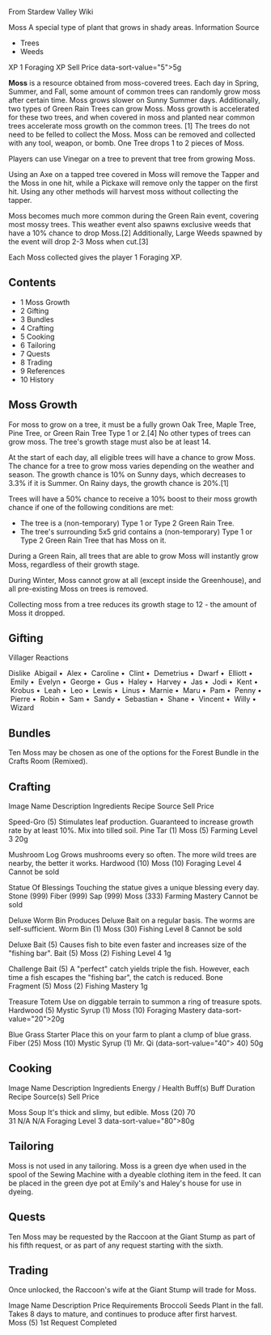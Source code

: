 From Stardew Valley Wiki

Moss A special type of plant that grows in shady areas. Information Source

- Trees
- Weeds

XP 1 Foraging XP Sell Price data-sort-value="5"&gt;5g

**Moss** is a resource obtained from moss-covered trees. Each day in Spring, Summer, and Fall, some amount of common trees can randomly grow moss after certain time. Moss grows slower on Sunny Summer days. Additionally, two types of Green Rain Trees can grow Moss. Moss growth is accelerated for these two trees, and when covered in moss and planted near common trees accelerate moss growth on the common trees. \[1] The trees do not need to be felled to collect the Moss. Moss can be removed and collected with any tool, weapon, or bomb. One Tree drops 1 to 2 pieces of Moss.

Players can use Vinegar on a tree to prevent that tree from growing Moss.

Using an Axe on a tapped tree covered in Moss will remove the Tapper and the Moss in one hit, while a Pickaxe will remove only the tapper on the first hit. Using any other methods will harvest moss without collecting the tapper.

Moss becomes much more common during the Green Rain event, covering most mossy trees. This weather event also spawns exclusive weeds that have a 10% chance to drop Moss.\[2] Additionally, Large Weeds spawned by the event will drop 2-3 Moss when cut.\[3]

Each Moss collected gives the player 1 Foraging XP.

## Contents

- 1 Moss Growth
- 2 Gifting
- 3 Bundles
- 4 Crafting
- 5 Cooking
- 6 Tailoring
- 7 Quests
- 8 Trading
- 9 References
- 10 History

## Moss Growth

For moss to grow on a tree, it must be a fully grown Oak Tree, Maple Tree, Pine Tree, or Green Rain Tree Type 1 or 2.\[4] No other types of trees can grow moss. The tree's growth stage must also be at least 14.

At the start of each day, all eligible trees will have a chance to grow Moss. The chance for a tree to grow moss varies depending on the weather and season. The growth chance is 10% on Sunny days, which decreases to 3.3% if it is Summer. On Rainy days, the growth chance is 20%.\[1]

Trees will have a 50% chance to receive a 10% boost to their moss growth chance if one of the following conditions are met:

- The tree is a (non-temporary) Type 1 or Type 2 Green Rain Tree.
- The tree's surrounding 5x5 grid contains a (non-temporary) Type 1 or Type 2 Green Rain Tree that has Moss on it.

During a Green Rain, all trees that are able to grow Moss will instantly grow Moss, regardless of their growth stage.

During Winter, Moss cannot grow at all (except inside the Greenhouse), and all pre-existing Moss on trees is removed.

Collecting moss from a tree reduces its growth stage to 12 - the amount of Moss it dropped.

## Gifting

Villager Reactions

Dislike  Abigail •  Alex •  Caroline •  Clint •  Demetrius •  Dwarf •  Elliott •  Emily •  Evelyn •  George •  Gus •  Haley •  Harvey •  Jas •  Jodi •  Kent •  Krobus •  Leah •  Leo •  Lewis •  Linus •  Marnie •  Maru •  Pam •  Penny •  Pierre •  Robin •  Sam •  Sandy •  Sebastian •  Shane •  Vincent •  Willy •  Wizard

## Bundles

Ten Moss may be chosen as one of the options for the Forest Bundle in the Crafts Room (Remixed).

## Crafting

Image Name Description Ingredients Recipe Source Sell Price

Speed-Gro (5) Stimulates leaf production. Guaranteed to increase growth rate by at least 10%. Mix into tilled soil. Pine Tar (1) Moss (5) Farming Level 3 20g

Mushroom Log Grows mushrooms every so often. The more wild trees are nearby, the better it works. Hardwood (10) Moss (10) Foraging Level 4 Cannot be sold

Statue Of Blessings Touching the statue gives a unique blessing every day. Stone (999) Fiber (999) Sap (999) Moss (333) Farming Mastery Cannot be sold

Deluxe Worm Bin Produces Deluxe Bait on a regular basis. The worms are self-sufficient. Worm Bin (1) Moss (30) Fishing Level 8 Cannot be sold

Deluxe Bait (5) Causes fish to bite even faster and increases size of the "fishing bar". Bait (5) Moss (2) Fishing Level 4 1g

Challenge Bait (5) A "perfect" catch yields triple the fish. However, each time a fish escapes the "fishing bar", the catch is reduced. Bone Fragment (5) Moss (2) Fishing Mastery 1g

Treasure Totem Use on diggable terrain to summon a ring of treasure spots. Hardwood (5) Mystic Syrup (1) Moss (10) Foraging Mastery data-sort-value="20"&gt;20g

Blue Grass Starter Place this on your farm to plant a clump of blue grass. Fiber (25) Moss (10) Mystic Syrup (1) Mr. Qi (data-sort-value="40"&gt; 40) 50g

## Cooking

Image Name Description Ingredients Energy / Health Buff(s) Buff Duration Recipe Source(s) Sell Price

Moss Soup It's thick and slimy, but edible. Moss (20) 70  
31 N/A N/A Foraging Level 3 data-sort-value="80"&gt;80g

## Tailoring

Moss is not used in any tailoring. Moss is a green dye when used in the spool of the Sewing Machine with a dyeable clothing item in the feed. It can be placed in the green dye pot at Emily's and Haley's house for use in dyeing.

## Quests

Ten Moss may be requested by the Raccoon at the Giant Stump as part of his fifth request, or as part of any request starting with the sixth.

## Trading

Once unlocked, the Raccoon's wife at the Giant Stump will trade for Moss.

Image Name Description Price Requirements Broccoli Seeds Plant in the fall. Takes 8 days to mature, and continues to produce after first harvest. Moss (5) 1st Request Completed